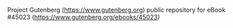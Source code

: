 Project Gutenberg (https://www.gutenberg.org) public repository for eBook #45023 (https://www.gutenberg.org/ebooks/45023)
